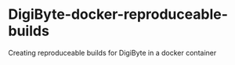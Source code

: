 # DigiByte-docker-reproduceable-builds
Creating reproduceable builds for DigiByte in a docker container
